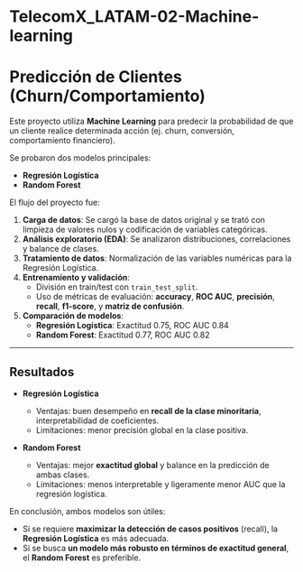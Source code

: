 # TelecomX_LATAM-02-Machine-learning
# Predicción de Clientes (Churn/Comportamiento)

Este proyecto utiliza **Machine Learning** para predecir la probabilidad de que un cliente realice determinada acción (ej. churn, conversión, comportamiento financiero).  

Se probaron dos modelos principales:
- **Regresión Logística**
- **Random Forest**

El flujo del proyecto fue:

1. **Carga de datos**: Se cargó la base de datos original y se trató con limpieza de valores nulos y codificación de variables categóricas.  
2. **Análisis exploratorio (EDA)**: Se analizaron distribuciones, correlaciones y balance de clases.  
3. **Tratamiento de datos**: Normalización de las variables numéricas para la Regresión Logística.  
4. **Entrenamiento y validación**:
   - División en train/test con `train_test_split`.
   - Uso de métricas de evaluación: **accuracy**, **ROC AUC**, **precisión**, **recall**, **f1-score**, y **matriz de confusión**.
5. **Comparación de modelos**:
   - **Regresión Logística**: Exactitud 0.75, ROC AUC 0.84  
   - **Random Forest**: Exactitud 0.77, ROC AUC 0.82  

---

## Resultados

- **Regresión Logística**  
  - Ventajas: buen desempeño en **recall de la clase minoritaria**, interpretabilidad de coeficientes.  
  - Limitaciones: menor precisión global en la clase positiva.  

- **Random Forest**  
  - Ventajas: mejor **exactitud global** y balance en la predicción de ambas clases.  
  - Limitaciones: menos interpretable y ligeramente menor AUC que la regresión logística.  

En conclusión, ambos modelos son útiles:
- Si se requiere **maximizar la detección de casos positivos** (recall), la **Regresión Logística** es más adecuada.  
- Si se busca **un modelo más robusto en términos de exactitud general**, el **Random Forest** es preferible.  
